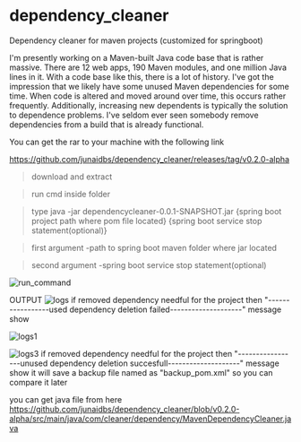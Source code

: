 # dependency_cleaner
Dependency cleaner for maven projects (customized for springboot)

I'm presently working on a Maven-built Java code base that is rather massive. 
There are 12 web apps, 190 Maven modules, and one million Java lines in it. With a code base like this, there is a lot of history. 
I've got the impression that we likely have some unused Maven dependencies for some time. When code is altered and moved around over time, 
this occurs rather frequently. Additionally, increasing new dependents is typically the solution to dependence problems. 
I've seldom ever seen somebody remove dependencies from a build that is already functional.


 You can get the rar to your machine with the following link
 
https://github.com/junaidbs/dependency_cleaner/releases/tag/v0.2.0-alpha

>download and extract

> run cmd inside folder

> type  java -jar dependencycleaner-0.0.1-SNAPSHOT.jar {spring boot project path where pom file located} {spring boot service stop statement(optional)}

>first argument -path to spring boot maven folder where jar located

>second argument -spring boot service stop statement(optional)

![run_command](https://user-images.githubusercontent.com/70962606/195415362-b98451e9-0fb9-4860-93e0-490d9bdf68fc.jpg)


OUTPUT
![logs](https://user-images.githubusercontent.com/70962606/195415565-813bf577-e338-44ac-9ccf-968abd717a59.jpg)
if  removed dependency needful for the project then "-----------------used dependency deletion failed--------------------" message show

![logs1](https://user-images.githubusercontent.com/70962606/195415717-1d79042b-0725-4d9a-8da1-0766fdb9693f.jpg)


![logs3](https://user-images.githubusercontent.com/70962606/195415732-71b7ee81-ba4e-4825-a007-68487fac5f91.jpg)
if  removed dependency needful for the project then "-----------------unused dependency deletion succesfull--------------------" message show
it will save a backup file named as "backup_pom.xml" so you can compare it later


you can get java file from here https://github.com/junaidbs/dependency_cleaner/blob/v0.2.0-alpha/src/main/java/com/cleaner/dependency/MavenDependencyCleaner.java
